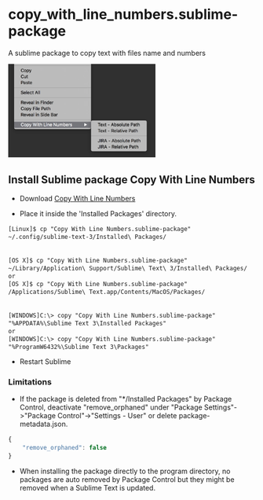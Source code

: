 # copy_with_line_numbers.sublime-package
A sublime package to copy text with files name and numbers

<img src="CopyWithLineNumbers.png" width="300">

## Install Sublime package Copy With Line Numbers

* Download [Copy With Line Numbers](https://github.com/freeella/copy_with_line_numbers.sublime-package/raw/master/Copy%20With%20Line%20Numbers.sublime-package)

* Place it inside the 'Installed Packages' directory.

````
[Linux]$ cp "Copy With Line Numbers.sublime-package" ~/.config/sublime-text-3/Installed\ Packages/


[OS X]$ cp "Copy With Line Numbers.sublime-package" ~/Library/Application\ Support/Sublime\ Text\ 3/Installed\ Packages/
or
[OS X]$ cp "Copy With Line Numbers.sublime-package" /Applications/Sublime\ Text.app/Contents/MacOS/Packages/


[WINDOWS]C:\> copy "Copy With Line Numbers.sublime-package" "%APPDATA%\Sublime Text 3\Installed Packages"
or
[WINDOWS]C:\> copy "Copy With Line Numbers.sublime-package" "%ProgramW6432%\Sublime Text 3\Packages"
````

* Restart Sublime

### Limitations

* If the package is deleted from "*/Installed Packages" by Package Control, deactivate "remove_orphaned" under 
"Package Settings"->"Package Control"->"Settings - User" or delete package-metadata.json.

```javascript
{
	"remove_orphaned": false
}
```

* When installing the package directly to the program directory, no packages are auto removed by Package Control but they might be removed when a Sublime Text is updated.
